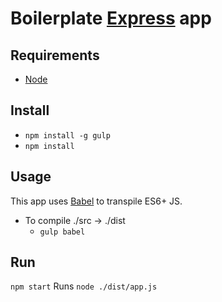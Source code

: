 # Boilerplate [Express](http://expressjs.com/) app

## Requirements
* [Node](https://nodejs.org/)

## Install
* `npm install -g gulp`
* `npm install`

## Usage
This app uses [Babel](http://babeljs.io/) to transpile ES6+ JS.

* To compile ./src -> ./dist
  * `gulp babel`

## Run
`npm start`
Runs `node ./dist/app.js`